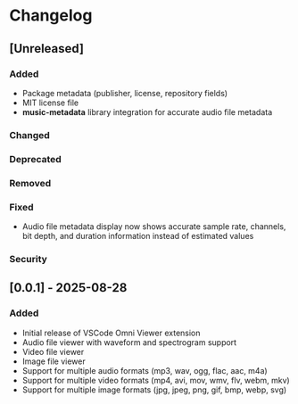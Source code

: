 # Changelog

## [Unreleased]

### Added
- Package metadata (publisher, license, repository fields)
- MIT license file
- **music-metadata** library integration for accurate audio file metadata

### Changed

### Deprecated

### Removed

### Fixed
- Audio file metadata display now shows accurate sample rate, channels, bit depth, and duration information instead of estimated values

### Security

## [0.0.1] - 2025-08-28

### Added
- Initial release of VSCode Omni Viewer extension
- Audio file viewer with waveform and spectrogram support
- Video file viewer
- Image file viewer
- Support for multiple audio formats (mp3, wav, ogg, flac, aac, m4a)
- Support for multiple video formats (mp4, avi, mov, wmv, flv, webm, mkv)
- Support for multiple image formats (jpg, jpeg, png, gif, bmp, webp, svg)
